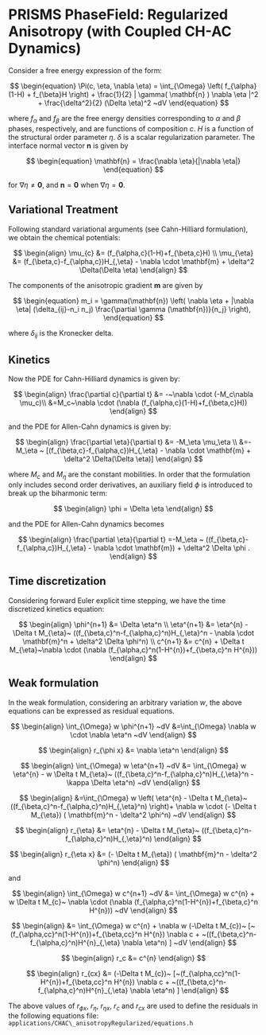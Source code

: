 # PRISMS PhaseField: Regularized Anisotropy (with Coupled CH-AC Dynamics)

Consider a free energy expression of the form:

$$
\begin{equation}
  \Pi(c, \eta, \nabla  \eta) = \int_{\Omega}    \left( f_{\alpha}(1-H) + f_{\beta}H \right)  + \frac{1}{2} | \gamma( \mathbf{n} ) \nabla  \eta |^2  + \frac{\delta^2}{2} (\Delta \eta)^2 ~dV 
\end{equation}
$$

where $f_{\alpha}$ and $f_{\beta}$ are the free energy densities corresponding to $\alpha$ and $\beta$ phases, respectively, and are functions of composition $c$. $H$ is a function of the structural order parameter $\eta$.  $\delta$ is a scalar regularization parameter.  The interface normal vector $\mathbf{n}$ is given by 

$$
\begin{equation}
\mathbf{n} = \frac{\nabla \eta}{|\nabla \eta|}
\end{equation}
$$

for $\nabla \eta \ne \mathbf{0}$, and $\mathbf{n} = \mathbf{0}$ when $\nabla \eta = \mathbf{0}$.

## Variational Treatment
Following standard variational arguments (see Cahn-Hilliard formulation), we obtain the chemical potentials:

$$
\begin{align}
  \mu_{c}  &= (f_{\alpha,c}(1-H)+f_{\beta,c}H)  \\
  \mu_{\eta}  &= (f_{\beta,c}-f_{\alpha,c})H_{,\eta} - \nabla \cdot \mathbf{m} + \delta^2 \Delta(\Delta \eta)
\end{align}
$$

The components of the anisotropic gradient $\mathbf{m}$ are given by

$$
\begin{equation}
m_i = \gamma(\mathbf{n}) \left( \nabla \eta + |\nabla \eta| (\delta_{ij}-n_i n_j) \frac{\partial \gamma (\mathbf{n})}{n_j} \right),
\end{equation}
$$

where $\delta_{ij}$ is the Kronecker delta.

## Kinetics
Now the PDE for Cahn-Hilliard dynamics is given by:

$$
\begin{align}
\frac{\partial c}{\partial t} &= -~\nabla \cdot (-M_c\nabla \mu_c)\\
&=M_c~\nabla \cdot (\nabla (f_{\alpha,c}(1-H)+f_{\beta,c}H)) 
\end{align}
$$

and the PDE for Allen-Cahn dynamics is given by:

$$
\begin{align}
\frac{\partial \eta}{\partial t} &= -M_\eta \mu_\eta \\
&=-M_\eta ~ [(f_{\beta,c}-f_{\alpha,c})H_{,\eta} - \nabla \cdot \mathbf{m} + \delta^2 \Delta(\Delta \eta)]
\end{align}
$$

where $M_c$ and $M_\eta$ are the constant mobilities.  In order that the formulation only includes second order derivatives, an auxiliary field $\phi$ is introduced to break up the biharmonic term:

$$
\begin{align}
\phi = \Delta \eta
\end{align}
$$

and the PDE for Allen-Cahn dynamics becomes 

$$
\begin{align}
    \frac{\partial \eta}{\partial t} =-M_\eta ~ ((f_{\beta,c}-f_{\alpha,c})H_{,\eta} - \nabla \cdot \mathbf{m}) + \delta^2 \Delta \phi .
\end{align}
$$

## Time discretization
Considering forward Euler explicit time stepping, we have the time discretized kinetics equation:

$$
\begin{align}
 \phi^{n+1} &= \Delta \eta^n \\
 \eta^{n+1} &= \eta^{n}  - \Delta t M_{\eta}~ ((f_{\beta,c}^n-f_{\alpha,c}^n)H_{,\eta}^n -  \nabla \cdot \mathbf{m}^n + \delta^2 \Delta \phi^n) \\
c^{n+1} &= c^{n}  + \Delta t M_{\eta}~\nabla \cdot (\nabla (f_{\alpha,c}^n(1-H^{n})+f_{\beta,c}^n H^{n}))
\end{align}
$$

## Weak formulation
In the weak formulation, considering an arbitrary variation $w$, the above equations can be expressed as residual equations.

$$
\begin{align}
  \int_{\Omega}   w  \phi^{n+1}  ~dV &=\int_{\Omega}  \nabla w \cdot \nabla \eta^n ~dV  
\end{align} 
$$

$$
\begin{align}
r_{\phi x} &= \nabla \eta^n
\end{align}
$$

$$
\begin{align}
  \int_{\Omega}   w  \eta^{n+1}  ~dV &= \int_{\Omega}   w \eta^{n} -   w    \Delta t M_{\eta}~ ((f_{\beta,c}^n-f_{\alpha,c}^n)H_{,\eta}^n - \kappa \Delta \eta^n)  ~dV
\end{align}
$$

$$
\begin{align}
  &=\int_{\Omega}  w  \left( \eta^{n} - \Delta t M_{\eta}~ ((f_{\beta,c}^n-f_{\alpha,c}^n)H_{,\eta}^n) \right)+ \nabla w \cdot (- \Delta t M_{\eta})  ( \mathbf{m}^n - \delta^2 
  \phi^n) ~dV 
\end{align}
$$

$$
\begin{align}
r_{\eta} &= \eta^{n} - \Delta t M_{\eta}~ ((f_{\beta,c}^n-f_{\alpha,c}^n)H_{,\eta}^n)
\end{align}
$$


$$
\begin{align}
r_{\eta x} &= (- \Delta t M_{\eta})  ( \mathbf{m}^n - \delta^2 \phi^n)
\end{align}
$$

and 

$$
\begin{align}
  \int_{\Omega}   w  c^{n+1}  ~dV &= \int_{\Omega}   w c^{n} + w    \Delta t M_{c}~ \nabla \cdot (\nabla (f_{\alpha,c}^n(1-H^{n})+f_{\beta,c}^n H^{n}))  ~dV
\end{align}
$$

$$
\begin{align}
&= \int_{\Omega}   w c^{n} +  \nabla w (-\Delta t M_{c})~ [~(f_{\alpha,cc}^n(1-H^{n})+f_{\beta,cc}^n H^{n}) \nabla c + ~((f_{\beta,c}^n-f_{\alpha,c}^n)H^{n}_{,\eta} \nabla \eta^n) ] ~dV
\end{align}
$$

$$
\begin{align}
r_c &= c^{n}
\end{align}
$$

$$
\begin{align}
r_{cx}  &= (-\Delta t M_{c})~ [~(f_{\alpha,cc}^n(1-H^{n})+f_{\beta,cc}^n H^{n}) \nabla c + ~((f_{\beta,c}^n-f_{\alpha,c}^n)H^{n}_{,\eta} \nabla \eta^n) ] 
\end{align}
$$

The above values of $r_{\phi x}$, $r_{\eta}$, $r_{\eta x}$, $r_{c}$ and $r_{cx}$ are used to define the residuals in the following equations file: `applications/CHAC\_anisotropyRegularized/equations.h`

